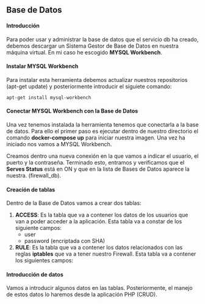 ## Base de Datos

#### Introducción
Para poder usar y administrar la base de datos que el servicio db ha creado, debemos descargar un Sistema Gestor de Base de Datos en nuestra máquina virtual. En mi caso he escogido **MYSQL Workbench**. 

#### Instalar MYSQL Workbench
Para instalar esta herramienta debemos actualizar nuestros repositorios (apt-get update) y posteriormente introducir el siguiete comando:
~~~
apt-get install mysql-workbench
~~~

#### Conectar MYSQL Workbench con la Base de Datos
Una vez tenemos instalada la herramienta tenemos que conectarla a la base de datos. Para ello el primer paso es ejecutar dentro de nuestro directorio el comando **docker-compose up** para iniciar nuestra imagen. Una vez ha iniciado nos vamos a MYSQL Workbench.

Creamos dentro una nueva conexión en la que vamos a indicar el usuario, el puerto y la contraseña. Terminado esto, entramos y verificamos que el **Serves Status** está en ON y que en la lista de Bases de Datos aparece la nuestra. (firewall_db).

#### Creación de tablas
Dentro de la Base de Datos vamos a crear dos tablas:
1. **ACCESS**: Es la tabla que va a contener los datos de los usuarios que van a poder acceder a la aplicación. Esta tabla va a constar de los siguiente campos:
    - user
    - password (encriptada con SHA)
2. **RULE**: Es la tabla que va a contener los datos relacionados con las reglas **iptables** que va a tener nuestro Firewall. Esta tabla va a contener los siguientes campos: 

#### Introducción de datos
Vamos a introducir algunos datos en las tablas. Posteriormente, el manejo de estos datos lo haremos desde la aplicación PHP (CRUD).